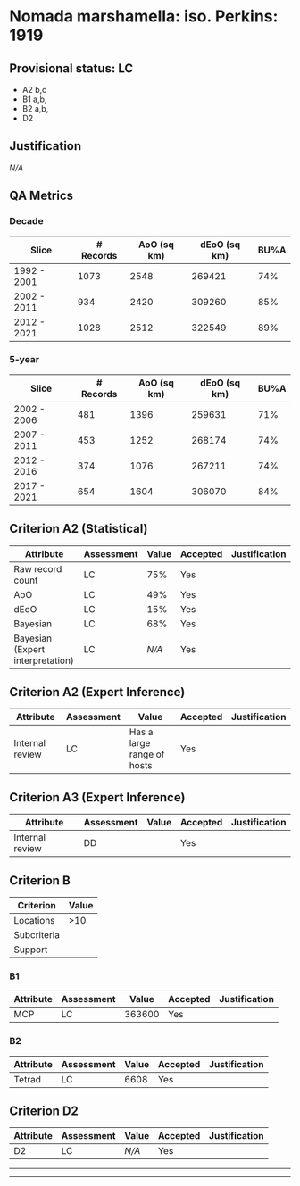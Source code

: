 # Nomada marshamella: iso. Perkins: 1919
## Provisional status: LC
- A2 b,c
- B1 a,b, 
- B2 a,b, 
- D2

## Justification
*N/A*
## QA Metrics
### Decade
| Slice | # Records | AoO (sq km) | dEoO (sq km) |BU%A |
|---|---|---|---|---|
|1992 - 2001|1073|2548|269421|74%|
|2002 - 2011|934|2420|309260|85%|
|2012 - 2021|1028|2512|322549|89%|
### 5-year
| Slice | # Records | AoO (sq km) | dEoO (sq km) |BU%A |
|---|---|---|---|---|
|2002 - 2006|481|1396|259631|71%|
|2007 - 2011|453|1252|268174|74%|
|2012 - 2016|374|1076|267211|74%|
|2017 - 2021|654|1604|306070|84%|
## Criterion A2 (Statistical)
|Attribute|Assessment|Value|Accepted|Justification
|---|---|---|---|---|
|Raw record count|LC|75%|Yes||
|AoO|LC|49%|Yes||
|dEoO|LC|15%|Yes||
|Bayesian|LC|68%|Yes||
|Bayesian (Expert interpretation)|LC|*N/A*|Yes||
## Criterion A2 (Expert Inference)
|Attribute|Assessment|Value|Accepted|Justification
|---|---|---|---|---|
|Internal review|LC|Has a large range of hosts|Yes||
## Criterion A3 (Expert Inference)
|Attribute|Assessment|Value|Accepted|Justification
|---|---|---|---|---|
|Internal review|DD||Yes||
## Criterion B
|Criterion| Value|
|---|---|
|Locations|>10|
|Subcriteria||
|Support||
### B1
|Attribute|Assessment|Value|Accepted|Justification
|---|---|---|---|---|
|MCP|LC|363600|Yes||
### B2
|Attribute|Assessment|Value|Accepted|Justification
|---|---|---|---|---|
|Tetrad|LC|6608|Yes||
## Criterion D2
|Attribute|Assessment|Value|Accepted|Justification
|---|---|---|---|---|
|D2|LC|*N/A*|Yes||
---
 ---
 <br><br>
 
